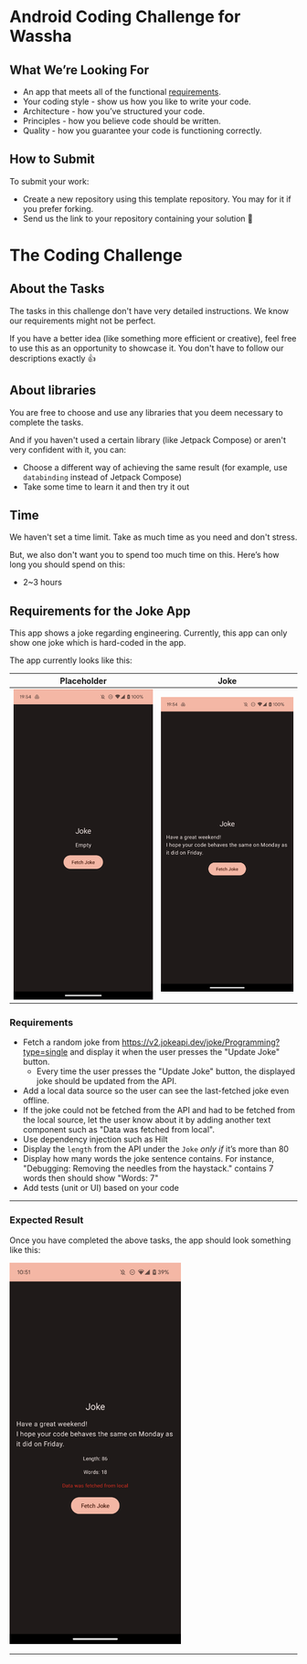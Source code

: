 # Android Coding Challenge for Wassha

## What We’re Looking For
- An app that meets all of the functional [requirements]("#requirements").
- Your coding style - show us how you like to write your code.
- Architecture - how you’ve structured your code.
- Principles - how you believe code should be written.
- Quality - how you guarantee your code is functioning correctly.

## How to Submit
To submit your work:
- Create a new repository using this template repository. You may for it if you prefer forking.
- Send us the link to your repository containing your solution 🙏

# The Coding Challenge

## About the Tasks
The tasks in this challenge don't have very detailed instructions. We know our requirements might not be perfect.

If you have a better idea (like something more efficient or creative), feel free to use this as an opportunity to showcase it. You don't have to follow our descriptions exactly 👍

## About libraries
You are free to choose and use any libraries that you deem necessary to complete the tasks.

And if you haven't used a certain library (like Jetpack Compose) or aren't very confident with it, you can:
- Choose a different way of achieving the same result (for example, use `databinding` instead of Jetpack Compose)
- Take some time to learn it and then try it out

## Time
We haven't set a time limit. Take as much time as you need and don't stress.

But, we also don't want you to spend too much time on this. Here’s how long you should spend on this:
- 2~3 hours

## Requirements for the Joke App
This app shows a joke regarding engineering. Currently, this app can only show one joke which is hard-coded in the app.

The app currently looks like this:

|Placeholder|Joke|
|----|----|
|<img src="./image_1.png" width="300">|<img src="./image_2.png" width="300">|

### Requirements
- Fetch a random joke from https://v2.jokeapi.dev/joke/Programming?type=single and display it when the user presses the "Update Joke" button.
  -  Every time the user presses the "Update Joke" button, the displayed joke should be updated from the API. 
- Add a local data source so the user can see the last-fetched joke even offline.
- If the joke could not be fetched from the API and had to be fetched from the local source, let the user know about it by adding another text component such as "Data was fetched from local". 
- Use dependency injection such as Hilt
- Display the `length` from the API under the `Joke` *only if* it’s more than 80
- Display how many words the joke sentence contains. For instance, "Debugging: Removing the needles from the haystack." contains 7 words then should show "Words: 7"
- Add tests (unit or UI) based on your code

---
### Expected Result

Once you have completed the above tasks, the app should look something like this:

<img src="./image_3.png" width="300">

---
